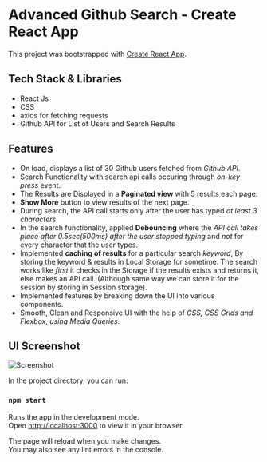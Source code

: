 # Advanced Github Search - Create React App
This project was bootstrapped with [Create React App](https://github.com/facebook/create-react-app).

## Tech Stack & Libraries
- React Js
- CSS
- axios for fetching requests
- Github API for List of Users and Search Results

## Features 
- On load, displays a list of 30 Github users fetched from *Github API*.
- Search Functionality with search api calls occuring through *on-key press* event.
- The Results are Displayed in a **Paginated view** with 5 results each page.
- **Show More** button to view results of the next page.
- During search, the API call starts only after the user has typed *at least 3 characters*.
- In the search functionality, applied **Debouncing** where the *API call takes place after 0.5sec(500ms) after the user stopped typing* and *not* for every character that the user types.
- Implemented **caching of results** for a particular search *keyword*, By storing the keyword & results in Local Storage for sometime. The search works like *first* it checks in the Storage if the results exists and returns it, else makes an API call. (Although same way we can store it for the session by storing in Session storage).
- Implemented features by breaking down the UI into various components.
- Smooth, Clean and Responsive UI with the help of *CSS, CSS Grids and Flexbox, using Media Queries*.

## UI Screenshot
![Screenshot](https://i.ibb.co/s3KXrNR/smallcase-Search.png)

In the project directory, you can run:

### `npm start`

Runs the app in the development mode.\
Open [http://localhost:3000](http://localhost:3000) to view it in your browser.

The page will reload when you make changes.\
You may also see any lint errors in the console.
